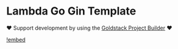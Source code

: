 # Lambda Go Gin Template

❤️ Support development by using the [Goldstack Project Builder](https://goldstack.party) ❤️

[!embed](../../../docs/docs/templates/lambda-go-gin/index.md)
